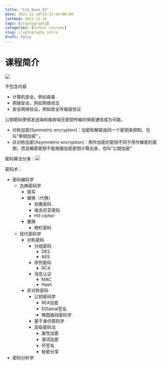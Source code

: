 ```yaml
---
title: "Cry_base_01"
date: 2021-12-16T14:32:42+08:00
lastmod: 2021-12-16
tags: [Cryptography]
categories: [School Courses]
slug: cryptography intro
draft: false
---
```

# 课程简介
![](https://raw.githubusercontent.com/QizhengZou/Drawing_bed/main/20211216143711.png)

不包含内容
- 计算机安全，例如病毒
- 网络安全，例如网络攻击
- 安全网络协议，例如安全传输层协议

公钥密码使得发送端和接收端无密钥传输的保密通信成为可能。

- 对称加密(Symmetric encryption)：加密和解密由同一个密钥来控制，也叫“单钥加密” 。
- 非对称加密(Asymmetric encryption)：用作加密的密钥不同于用作解密的密钥，而且解密密钥不能根据加密密钥计算出来，也叫“公钥加密”

密码算法分类：![](https://raw.githubusercontent.com/QizhengZou/Drawing_bed/main/20211216144246.png)

密码术：
- 密码编码学
    - 古典密码学
        - 隐写
        - 替换（代换）
            - 凯撒密码
            - 维吉尼亚密码
            - Hill cipher
        - 置换
            - 栅栏密码
    - 现代密码学
        - 对称密码
            - 分组密码
                - DES
                - AES
            - 序列密码
                - RC4
            - 消息认证
                - MAC
                - Hash
        - 非对称密码
            - 公钥密码学
                - REA加密
                - EIGamal签名
                - 椭圆曲线密码学
            - 基于身份密码学
            - 高级密码法
                - 属性加密
                - 谓词加密
                - 环签名
                - 秘密分享
- 密码分析学

